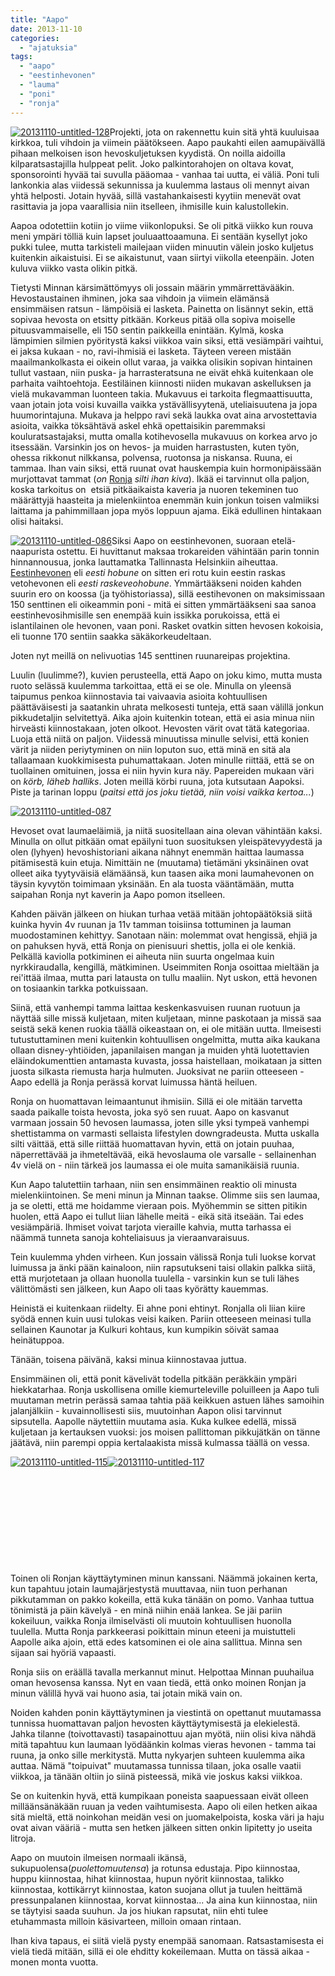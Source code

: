 ```yaml
---
title: "Aapo"
date: 2013-11-10
categories: 
  - "ajatuksia"
tags: 
  - "aapo"
  - "eestinhevonen"
  - "lauma"
  - "poni"
  - "ronja"
---
```


[![20131110-untitled-128](images/20131110-untitled-128-300x200.jpg)](https://jagster.eksis.one/wp-content/uploads/20131110-untitled-128.jpg)Projekti, jota on rakennettu kuin sitä yhtä kuuluisaa kirkkoa, tuli vihdoin ja viimein päätökseen. Aapo paukahti eilen aamupäivällä pihaan melkoisen ison hevoskuljetuksen kyydistä. On noilla aidoilla kilparatsastajilla hulppeat pelit. Joko palkintorahojen on oltava kovat, sponsorointi hyvää tai suvulla pääomaa - vanhaa tai uutta, ei väliä. Poni tuli lankonkia alas viidessä sekunnissa ja kuulemma lastaus oli mennyt aivan yhtä helposti. Jotain hyvää, sillä vastahankaisesti kyytiin menevät ovat rasittavia ja jopa vaarallisia niin itselleen, ihmisille kuin kalustollekin.

<!--more-->

Aapoa odotettiin kotiin jo viime viikonlopuksi. Se oli pitkä viikko kun rouva meni ympäri tölliä kuin lapset jouluaattoaamuna. Ei sentään kysellyt joko pukki tulee, mutta tarkisteli mailejaan viiden minuutin välein josko kuljetus kuitenkin aikaistuisi. Ei se aikaistunut, vaan siirtyi viikolla eteenpäin. Joten kuluva viikko vasta olikin pitkä.

Tietysti Minnan kärsimättömyys oli jossain määrin ymmärrettävääkin. Hevostaustainen ihminen, joka saa vihdoin ja viimein elämänsä ensimmäisen ratsun - lämpöisiä ei lasketa. Painetta on lisännyt sekin, että sopivaa hevosta on etsitty pitkään. Korkeus pitää olla sopiva moiselle pituusvammaiselle, eli 150 sentin paikkeilla enintään. Kylmä, koska lämpimien silmien pyöritystä kaksi viikkoa vain siksi, että vesiämpäri vaihtui, ei jaksa kukaan - no, ravi-ihmisiä ei lasketa. Täyteen vereen mistään maailmankolkasta ei oikein ollut varaa, ja vaikka olisikin sopivan hintainen tullut vastaan, niin puska- ja harrasteratsuna ne eivät ehkä kuitenkaan ole parhaita vaihtoehtoja. Eestiläinen kiinnosti niiden mukavan askelluksen ja vielä mukavamman luonteen takia. Mukavuus ei tarkoita flegmaattisuutta, vaan jotain jota voisi kuvailla vaikka ystävällisyytenä, uteliaisuutena ja jopa huumorintajuna. Mukava ja helppo ravi sekä laukka ovat aina arvostettavia asioita, vaikka töksähtävä askel ehkä opettaisikin paremmaksi kouluratsastajaksi, mutta omalla kotihevosella mukavuus on korkea arvo jo itsessään. Varsinkin jos on hevos- ja muiden harrastusten, kuten työn, ohessa rikkonut nilkkansa, polvensa, ruotonsa ja niskansa. Ruuna, ei tammaa. Ihan vain siksi, että ruunat ovat hauskempia kuin hormonipäissään murjottavat tammat (_on_ [Ronja](http://www.katiska.eu/ratsastus/2013/10/01/ronja/ "Ronja") _silti ihan kiva_). Ikää ei tarvinnut olla paljon, koska tarkoitus on  etsiä pitkäaikaista kaveria ja nuoren tekeminen tuo määrättyjä haasteita ja mielenkiintoa enemmän kuin jonkun toisen valmiiksi laittama ja pahimmillaan jopa myös loppuun ajama. Eikä edullinen hintakaan olisi haitaksi.

[![20131110-untitled-086](images/20131110-untitled-086-300x233.jpg)](https://jagster.eksis.one/wp-content/uploads/20131110-untitled-086.jpg)Siksi Aapo on eestinhevonen, suoraan etelä-naapurista ostettu. Ei huvittanut maksaa trokareiden vähintään parin tonnin hinnannousua, jonka lauttamatka Tallinnasta Helsinkiin aiheuttaa. [Eestinhevonen](http://fi.wikipedia.org/wiki/Eestinhevonen) eli _eesti hobune_ on sitten eri rotu kuin eestin raskas vetohevonen eli _eesti raskeveohobune_. Ymmärtääkseni noiden kahden suurin ero on koossa (ja työhistoriassa), sillä eestihevonen on maksimissaan 150 senttinen eli oikeammin poni - mitä ei sitten ymmärtääkseni saa sanoa eestinhevosihmisille sen enempää kuin issikka porukoissa, että ei islantilainen ole hevonen, vaan poni. Rasket ovatkin sitten hevosen kokoisia, eli tuonne 170 sentiin saakka säkäkorkeudeltaan.

Joten nyt meillä on nelivuotias 145 senttinen ruunareipas projektina.

Luulin (luulimme?), kuvien perusteella, että Aapo on joku kimo, mutta musta ruoto selässä kuulemma tarkoittaa, että ei se ole. Minulla on yleensä taipumus penkoa kiinnostavia tai vaivaavia asioita kohtuullisen päättäväisesti ja saatankin uhrata melkosesti tunteja, että saan välillä jonkun pikkudetaljin selvitettyä. Aika ajoin kuitenkin totean, että ei asia minua niin hirveästi kiinnostakaan, joten olkoot. Hevosten värit ovat tätä kategoriaa. Luoja että niitä on paljon. Viidessä minuutissa minulle selvisi, että konien värit ja niiden periytyminen on niin loputon suo, että minä en sitä ala tallaamaan kuokkimisesta puhumattakaan. Joten minulle riittää, että se on tuollainen omituinen, jossa ei niin hyvin kura näy. Papereiden mukaan väri on _körb, läheb halliks_. Joten meillä körbi ruuna, jota kutsutaan Aapoksi. Piste ja tarinan loppu (_paitsi että jos joku tietää, niin voisi vaikka kertoa..._)

[![20131110-untitled-087](images/20131110-untitled-087-300x200.jpg)](https://jagster.eksis.one/wp-content/uploads/20131110-untitled-087.jpg)

Hevoset ovat laumaeläimiä, ja niitä suositellaan aina olevan vähintään kaksi. Minulla on ollut pitkään omat epäilyni tuon suosituksen yleispätevyydestä ja olen (lyhyen) hevoshistoriani aikana nähnyt enemmän haittaa laumassa pitämisestä kuin etuja. Nimittäin ne (muutama) tietämäni yksinäinen ovat olleet aika tyytyväisiä elämäänsä, kun taasen aika moni laumahevonen on täysin kyvytön toimimaan yksinään. En ala tuosta vääntämään, mutta saipahan Ronja nyt kaverin ja Aapo pomon itselleen.

Kahden päivän jälkeen on hiukan turhaa vetää mitään johtopäätöksiä siitä kuinka hyvin 4v ruunan ja 11v tamman toisiinsa tottuminen ja lauman muodostaminen kehittyy. Sanotaan näin: molemmat ovat hengissä, ehjiä ja on pahuksen hyvä, että Ronja on pienisuuri shettis, jolla ei ole kenkiä. Pelkällä kaviolla potkiminen ei aiheuta niin suurta ongelmaa kuin nyrkkiraudalla, kengillä, mätkiminen. Useimmiten Ronja osoittaa mieltään ja rei'ittää ilmaa, mutta pari latausta on tullu maaliin. Nyt uskon, että hevonen on tosiaankin tarkka potkuissaan.

Siinä, että vanhempi tamma laittaa keskenkasvuisen ruunan ruotuun ja näyttää sille missä kuljetaan, miten kuljetaan, minne paskotaan ja missä saa seistä sekä kenen ruokia täällä oikeastaan on, ei ole mitään uutta. Ilmeisesti tutustuttaminen meni kuitenkin kohtuullisen ongelmitta, mutta aika kaukana ollaan disney-yhtiöiden, japanilaisen mangan ja muiden yhtä luotettavien eläindokumenttien antamasta kuvasta, jossa haistellaan, moikataan ja sitten juosta silkasta riemusta harja hulmuten. Juoksivat ne pariin otteeseen - Aapo edellä ja Ronja perässä korvat luimussa häntä heiluen.

Ronja on huomattavan leimaantunut ihmisiin. Sillä ei ole mitään tarvetta saada paikalle toista hevosta, joka syö sen ruuat. Aapo on kasvanut varmaan jossain 50 hevosen laumassa, joten sille yksi tympeä vanhempi shettistamma on varmasti sellaista lifestylen downgradeusta. Mutta uskalla silti väittää, että sille riittää huomattavan hyvin, että on jotain puuhaa, näperrettävää ja ihmeteltävää, eikä hevoslauma ole varsalle - sellainenhan 4v vielä on - niin tärkeä jos laumassa ei ole muita samanikäisiä ruunia.

Kun Aapo talutettiin tarhaan, niin sen ensimmäinen reaktio oli minusta mielenkiintoinen. Se meni minun ja Minnan taakse. Olimme siis sen laumaa, ja se oletti, että me hoidamme vieraan pois. Myöhemmin se sitten pitikin huolen, että Aapo ei tullut liian lähelle meitä - eikä sitä itseään. Tai edes vesiämpäriä. Ihmiset voivat tarjota vieraille kahvia, mutta tarhassa ei näämmä tunneta sanoja kohteliaisuus ja vieraanvaraisuus.

Tein kuulemma yhden virheen. Kun jossain välissä Ronja tuli luokse korvat luimussa ja änki pään kainaloon, niin rapsutukseni taisi ollakin palkka siitä, että murjotetaan ja ollaan huonolla tuulella - varsinkin kun se tuli lähes välittömästi sen jälkeen, kun Aapo oli taas kyörätty kauemmas.

Heinistä ei kuitenkaan riidelty. Ei ahne poni ehtinyt. Ronjalla oli liian kiire syödä ennen kuin uusi tulokas veisi kaiken. Pariin otteeseen meinasi tulla sellainen Kaunotar ja Kulkuri kohtaus, kun kumpikin söivät samaa heinätuppoa.

Tänään, toisena päivänä, kaksi minua kiinnostavaa juttua.

Ensimmäinen oli, että ponit kävelivät todella pitkään peräkkäin ympäri hiekkatarhaa. Ronja uskollisena omille kiemurteleville poluilleen ja Aapo tuli muutaman metrin perässä samaa tahtia pää keikkuen astuen lähes samoihin jalanjälkiin - kuvainnollisesti siis, muutoinhan Aapon olisi tarvinnut sipsutella. Aapolle näytettiin muutama asia. Kuka kulkee edellä, missä kuljetaan ja kertauksen vuoksi: jos moisen pallittoman pikkujätkän on tänne jäätävä, niin parempi oppia kertalaakista missä kulmassa täällä on vessa.

[![20131110-untitled-115](images/20131110-untitled-115-300x200.jpg)](https://jagster.eksis.one/wp-content/uploads/20131110-untitled-115.jpg)[![20131110-untitled-117](images/20131110-untitled-117-300x200.jpg)](https://jagster.eksis.one/wp-content/uploads/20131110-untitled-117.jpg)

 

 

 

 

 

Toinen oli Ronjan käyttäytyminen minun kanssani. Näämmä jokainen kerta, kun tapahtuu jotain laumajärjestystä muuttavaa, niin tuon perhanan pikkutamman on pakko kokeilla, että kuka tänään on pomo. Vanhaa tuttua tönimistä ja päin kävelyä - en minä niihin enää lankea. Se jäi pariin kokeiluun, vaikka Ronja ilmiselvästi oli muutoin kohtuullisen huonolla tuulella. Mutta Ronja parkkeerasi poikittain minun eteeni ja muistutteli Aapolle aika ajoin, että edes katsominen ei ole aina sallittua. Minna sen sijaan sai hyöriä vapaasti.

Ronja siis on eräällä tavalla merkannut minut. Helpottaa Minnan puuhailua oman hevosensa kanssa. Nyt en vaan tiedä, että onko moinen Ronjan ja minun välillä hyvä vai huono asia, tai jotain mikä vain on.

Noiden kahden ponin käyttäytyminen ja viestintä on opettanut muutamassa tunnissa huomattavan paljon hevosten käyttäytymisestä ja elekielestä. Jahka tilanne (toivottavasti) tasapainottuu ajan myötä, niin olisi kiva nähdä mitä tapahtuu kun laumaan lyödäänkin kolmas vieras hevonen - tamma tai ruuna, ja onko sille merkitystä. Mutta nykyarjen suhteen kuulemma aika auttaa. Nämä "toipuivat" muutamassa tunnissa tilaan, joka osalle vaatii viikkoa, ja tänään oltiin jo siinä pisteessä, mikä vie joskus kaksi viikkoa.

Se on kuitenkin hyvä, että kumpikaan poneista saapuessaan eivät olleen milläänsänäkään ruuan ja veden vaihtumisesta. Aapo oli eilen hetken aikaa sitä mieltä, että noinkohan meidän vesi on juomakelpoista, koska väri ja haju ovat aivan vääriä - mutta sen hetken jälkeen sitten onkin lipitetty jo useita litroja.

Aapo on muutoin ilmeisen normaali ikänsä, sukupuolensa(_puolettomuutensa_) ja rotunsa edustaja. Pipo kiinnostaa, huppu kiinnostaa, hihat kiinnostaa, hupun nyörit kiinnostaa, talikko kiinnostaa, kottikärryt kiinnostaa, katon suojana ollut ja tuulen heittämä pressunpalanen kiinnostaa, korvat kiinnostaa... Ja aina kun kiinnostaa, niin se täytyisi saada suuhun. Ja jos hiukan rapsutat, niin ehti tulee etuhammasta milloin käsivarteen, milloin omaan rintaan.

Ihan kiva tapaus, ei siitä vielä pysty enempää sanomaan. Ratsastamisesta ei vielä tiedä mitään, sillä ei ole ehditty kokeilemaan. Mutta on tässä aikaa - monen monta vuotta.
